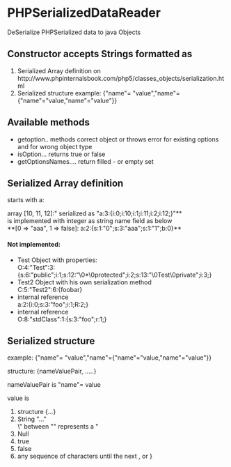 <H1>PHPSerializedDataReader</H1>
<p>DeSerialize PHPSerialized data to java Objects</p>
<h2>Constructor accepts Strings formatted as</h2>

<ol>
    <li>Serialized Array definition on http://www.phpinternalsbook.com/php5/classes_objects/serialization.html </li>
    <li>Serialized structure example: {"name"= "value","name"={"name"="value,"name"="value"}} </li>
</ol>
<h2>Available methods</h2>
<ul>
    <li>getoption.. methods correct object or throws error for existing options and for wrong object type</li>
    <li>isOption... returns true or false</li>
    <li>getOptionsNames.... return filled - or empty set</li>
</ul>


<h2>Serialized Array definition</h2>
<p> starts with a:</p>
<p> array [10, 11, 12]:" serialized as "a:3:{i:0;i:10;i:1;i:11;i:2;i:12;}"**<br>
    is implemented with integer as string name field as below<br>
    **[0 => "aaa", 1 => false]: a:2:{s:1:"0";s:3:"aaa";s:1:"1";b:0}**</p>

<h4> Not implemented:</h4>
<ul>
    <li>Test Object with properties:<br>
        O:4:"Test":3:{s:6:"public";i:1;s:12:"\0*\0protected";i:2;s:13:"\0Test\0private";i:3;}
    </li>
    <li>
        Test2 Object with his own serialization method <br>
        C:5:"Test2":6:{foobar}
    </li>
    <li>internal reference <br>
         a:2:{i:0;s:3:"foo";i:1;R:2;}
    </li>
    <li>internal reference <br>
         O:8:"stdClass":1:{s:3:"foo";r:1;}
    </li>
</ul>


<h2>Serialized structure</h2>
<p>example: {"name"= "value","name"={"name"="value,"name"="value"}}</p>


<p> structure: {nameValuePair, .....}</p>

<p>nameValuePair is "name"= value</p>

<p>value is </p>
<ol>
    <li>structure {...} </li>
    <li>String "..." <br>\" between "" represents a "</li>    
    <li>Null</li>
    <li>true</li>
    <li>false</li>
    <li>any sequence of characters until the next , or }</li>
</ol>